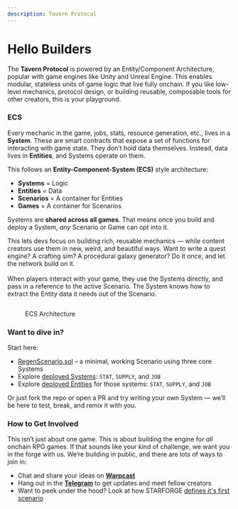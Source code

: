 ```yaml
---
description: Tavern Protocol
---
```


# Hello Builders

The **Tavern Protocol** is powered by an Entity/Component Architecture, popular with game engines like Unity and Unreal Engine.  This enables modular, stateless units of game logic that live fully onchain. If you like low-level mechanics, protocol design, or building reusable, composable tools for other creators, this is your playground.

### **ECS**

Every mechanic in the game,  jobs, stats, resource generation, etc., lives in a **System**. These are smart contracts that expose a set of functions for interacting with game state. They don’t hold data themselves. Instead, data lives in **Entities**, and Systems operate on them.

This follows an **Entity-Component-System (ECS)** style architecture:

* **Systems** = Logic
* **Entities** = Data
* **Scenarios** = A container for Entities
* **Games** = A container for Scenarios

Systems are **shared across all games**. That means once you build and deploy a System, _any_ Scenario or Game can opt into it.

This lets devs focus on building rich, reusable mechanics — while content creators use them in new, weird, and beautiful ways. Want to write a quest engine? A crafting sim? A procedural galaxy generator? Do it once, and let the network build on it.\
\
When players interact with your game, they use the Systems directly, and pass in a reference to the active Scenario.  The System knows how to extract the Entity data it needs out of the Scenario. &#x20;



<figure><img src="../.gitbook/assets/Screenshot 2025-05-09 at 8.28.07 AM.png" alt=""><figcaption><p>ECS Architecture</p></figcaption></figure>

### **Want to dive in?**

Start here:

* [RegenScenario.sol](../../chain/src/scenarios/RegenScenario.sol) – a minimal, working Scenario using three core Systems
* Explore [deployed Systems](https://github.com/gnomadic/starforge/tree/main/chain/src/Systems): `STAT`, `SUPPLY`, and `JOB`
* Explore [deployed Entities](https://github.com/gnomadic/starforge/tree/main/chain/src/entities) for those systems: `STAT`, `SUPPLY`, and `JOB`

Or just fork the repo or open a PR and try writing your own System — we’ll be here to test, break, and remix it with you.



### How to Get Involved

This isn’t just about one game.   This is about building the engine for _all_ onchain RPG games. If that sounds like your kind of challenge, we want you in the forge with us.  We’re building in public, and there are lots of ways to join in:

* Chat and share your ideas on [**Warpcast**](https://warpcast.com/~/channel/playtavern)
* Hang out in the [**Telegram**](https://t.me/playtavern) to get updates and meet fellow creators
* Want to peek under the hood? Look at how STARFORGE [defines it's first scenario](../../chain/src/scenarios/RegenScenario.sol)&#x20;
